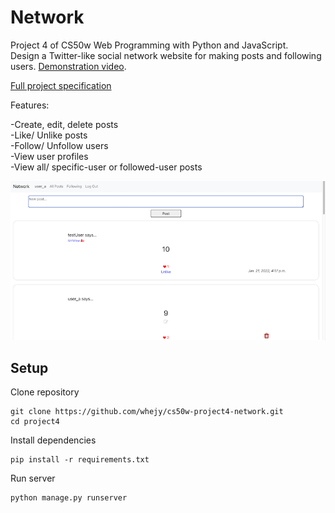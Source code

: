 # Network

Project 4 of CS50w Web Programming with Python and JavaScript.\
Design a Twitter-like social network website for making posts and following users. [Demonstration video](https://youtu.be/XgmpUVYpxCI).

[Full project specification](https://cs50.harvard.edu/web/2020/projects/4/network/)

Features:

-Create, edit, delete posts\
-Like/ Unlike posts\
-Follow/ Unfollow users\
-View user profiles\
-View all/ specific-user or followed-user posts

![](screenshots/home.png)

## Setup

Clone repository

```
git clone https://github.com/whejy/cs50w-project4-network.git
cd project4
```

Install dependencies

```
pip install -r requirements.txt
```

Run server

```
python manage.py runserver
```
